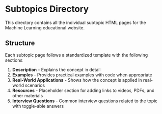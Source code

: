 # Subtopics Directory

This directory contains all the individual subtopic HTML pages for the Machine Learning educational website.

## Structure

Each subtopic page follows a standardized template with the following sections:

1. **Description** - Explains the concept in detail
2. **Examples** - Provides practical examples with code when appropriate
3. **Real-World Applications** - Shows how the concept is applied in real-world scenarios
4. **Resources** - Placeholder section for adding links to videos, PDFs, and other materials
5. **Interview Questions** - Common interview questions related to the topic with toggle-able answers

